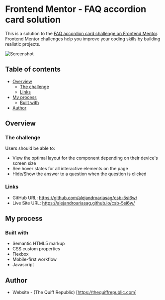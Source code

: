 # Frontend Mentor - FAQ accordion card solution

This is a solution to the [FAQ accordion card challenge on Frontend Mentor](https://www.frontendmentor.io/challenges/faq-accordion-card-XlyjD0Oam). Frontend Mentor challenges help you improve your coding skills by building realistic projects.

![Screenshot](https://github.com/alejandroariasag/csb-5si6w/blob/gh-pages/images/screenshot.png?raw=true)

## Table of contents

- [Overview](#overview)
  - [The challenge](#the-challenge)
  - [Links](#links)
- [My process](#my-process)
  - [Built with](#built-with)
- [Author](#author)

## Overview

### The challenge

Users should be able to:

- View the optimal layout for the component depending on their device's screen size
- See hover states for all interactive elements on the page
- Hide/Show the answer to a question when the question is clicked

### Links

- GitHub URL: https://github.com/alejandroariasag/csb-5si6w/
- Live Site URL: https://alejandroariasag.github.io/csb-5si6w/

## My process

### Built with

- Semantic HTML5 markup
- CSS custom properties
- Flexbox
- Mobile-first workflow
- Javascript

## Author

- Website - (The Quiff Republic) [https://thequiffrepublic.com]
